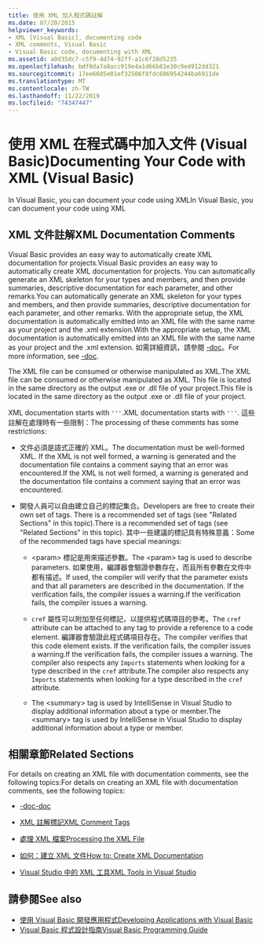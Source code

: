 ```yaml
---
title: 使用 XML 加入程式碼註解
ms.date: 07/20/2015
helpviewer_keywords:
- XML [Visual Basic], documenting code
- XML comments, Visual Basic
- Visual Basic code, documenting with XML
ms.assetid: a0d35dc7-c5f9-4d74-92ff-a1c6f28d5235
ms.openlocfilehash: bdf0da7a8acc919e4a1d66b81e30c9ed912dd321
ms.sourcegitcommit: 17ee6605e01ef32506f8fdc686954244ba6911de
ms.translationtype: MT
ms.contentlocale: zh-TW
ms.lasthandoff: 11/22/2019
ms.locfileid: "74347447"
---
```

# <a name="documenting-your-code-with-xml-visual-basic"></a><span data-ttu-id="74a35-102">使用 XML 在程式碼中加入文件 (Visual Basic)</span><span class="sxs-lookup"><span data-stu-id="74a35-102">Documenting Your Code with XML (Visual Basic)</span></span>

<span data-ttu-id="74a35-103">In Visual Basic, you can document your code using XML</span><span class="sxs-lookup"><span data-stu-id="74a35-103">In Visual Basic, you can document your code using XML</span></span>

## <a name="xml-documentation-comments"></a><span data-ttu-id="74a35-104">XML 文件註解</span><span class="sxs-lookup"><span data-stu-id="74a35-104">XML Documentation Comments</span></span>

<span data-ttu-id="74a35-105">Visual Basic provides an easy way to automatically create XML documentation for projects.</span><span class="sxs-lookup"><span data-stu-id="74a35-105">Visual Basic provides an easy way to automatically create XML documentation for projects.</span></span> <span data-ttu-id="74a35-106">You can automatically generate an XML skeleton for your types and members, and then provide summaries, descriptive documentation for each parameter, and other remarks.</span><span class="sxs-lookup"><span data-stu-id="74a35-106">You can automatically generate an XML skeleton for your types and members, and then provide summaries, descriptive documentation for each parameter, and other remarks.</span></span> <span data-ttu-id="74a35-107">With the appropriate setup, the XML documentation is automatically emitted into an XML file with the same name as your project and the .xml extension.</span><span class="sxs-lookup"><span data-stu-id="74a35-107">With the appropriate setup, the XML documentation is automatically emitted into an XML file with the same name as your project and the .xml extension.</span></span> <span data-ttu-id="74a35-108">如需詳細資訊，請參閱 [-doc](../../../visual-basic/reference/command-line-compiler/doc.md)。</span><span class="sxs-lookup"><span data-stu-id="74a35-108">For more information, see [-doc](../../../visual-basic/reference/command-line-compiler/doc.md).</span></span>

<span data-ttu-id="74a35-109">The XML file can be consumed or otherwise manipulated as XML.</span><span class="sxs-lookup"><span data-stu-id="74a35-109">The XML file can be consumed or otherwise manipulated as XML.</span></span> <span data-ttu-id="74a35-110">This file is located in the same directory as the output .exe or .dll file of your project.</span><span class="sxs-lookup"><span data-stu-id="74a35-110">This file is located in the same directory as the output .exe or .dll file of your project.</span></span>

<span data-ttu-id="74a35-111">XML documentation starts with `'''`.</span><span class="sxs-lookup"><span data-stu-id="74a35-111">XML documentation starts with `'''`.</span></span> <span data-ttu-id="74a35-112">這些註解在處理時有一些限制：</span><span class="sxs-lookup"><span data-stu-id="74a35-112">The processing of these comments has some restrictions:</span></span>

- <span data-ttu-id="74a35-113">文件必須是語式正確的 XML。</span><span class="sxs-lookup"><span data-stu-id="74a35-113">The documentation must be well-formed XML.</span></span> <span data-ttu-id="74a35-114">If the XML is not well formed, a warning is generated and the documentation file contains a comment saying that an error was encountered.</span><span class="sxs-lookup"><span data-stu-id="74a35-114">If the XML is not well formed, a warning is generated and the documentation file contains a comment saying that an error was encountered.</span></span>

- <span data-ttu-id="74a35-115">開發人員可以自由建立自己的標記集合。</span><span class="sxs-lookup"><span data-stu-id="74a35-115">Developers are free to create their own set of tags.</span></span> <span data-ttu-id="74a35-116">There is a recommended set of tags (see "Related Sections" in this topic).</span><span class="sxs-lookup"><span data-stu-id="74a35-116">There is a recommended set of tags (see "Related Sections" in this topic).</span></span> <span data-ttu-id="74a35-117">其中一些建議的標記具有特殊意義：</span><span class="sxs-lookup"><span data-stu-id="74a35-117">Some of the recommended tags have special meanings:</span></span>

  - <span data-ttu-id="74a35-118">\<param> 標記是用來描述參數。</span><span class="sxs-lookup"><span data-stu-id="74a35-118">The \<param> tag is used to describe parameters.</span></span> <span data-ttu-id="74a35-119">如果使用，編譯器會驗證參數存在，而且所有參數在文件中都有描述。</span><span class="sxs-lookup"><span data-stu-id="74a35-119">If used, the compiler will verify that the parameter exists and that all parameters are described in the documentation.</span></span> <span data-ttu-id="74a35-120">If the verification fails, the compiler issues a warning.</span><span class="sxs-lookup"><span data-stu-id="74a35-120">If the verification fails, the compiler issues a warning.</span></span>

  - <span data-ttu-id="74a35-121">`cref` 屬性可以附加至任何標記，以提供程式碼項目的參考。</span><span class="sxs-lookup"><span data-stu-id="74a35-121">The `cref` attribute can be attached to any tag to provide a reference to a code element.</span></span> <span data-ttu-id="74a35-122">編譯器會驗證此程式碼項目存在。</span><span class="sxs-lookup"><span data-stu-id="74a35-122">The compiler verifies that this code element exists.</span></span> <span data-ttu-id="74a35-123">If the verification fails, the compiler issues a warning.</span><span class="sxs-lookup"><span data-stu-id="74a35-123">If the verification fails, the compiler issues a warning.</span></span> <span data-ttu-id="74a35-124">The compiler also respects any `Imports` statements when looking for a type described in the `cref` attribute.</span><span class="sxs-lookup"><span data-stu-id="74a35-124">The compiler also respects any `Imports` statements when looking for a type described in the `cref` attribute.</span></span>

  - <span data-ttu-id="74a35-125">The \<summary> tag is used by IntelliSense in Visual Studio to display additional information about a type or member.</span><span class="sxs-lookup"><span data-stu-id="74a35-125">The \<summary> tag is used by IntelliSense in Visual Studio to display additional information about a type or member.</span></span>

## <a name="related-sections"></a><span data-ttu-id="74a35-126">相關章節</span><span class="sxs-lookup"><span data-stu-id="74a35-126">Related Sections</span></span>

<span data-ttu-id="74a35-127">For details on creating an XML file with documentation comments, see the following topics:</span><span class="sxs-lookup"><span data-stu-id="74a35-127">For details on creating an XML file with documentation comments, see the following topics:</span></span>

- [<span data-ttu-id="74a35-128">-doc</span><span class="sxs-lookup"><span data-stu-id="74a35-128">-doc</span></span>](../../../visual-basic/reference/command-line-compiler/doc.md)

- [<span data-ttu-id="74a35-129">XML 註解標記</span><span class="sxs-lookup"><span data-stu-id="74a35-129">XML Comment Tags</span></span>](../../../visual-basic/language-reference/xmldoc/index.md)

- [<span data-ttu-id="74a35-130">處理 XML 檔案</span><span class="sxs-lookup"><span data-stu-id="74a35-130">Processing the XML File</span></span>](../../../visual-basic/programming-guide/program-structure/processing-the-xml-file.md)

- [<span data-ttu-id="74a35-131">如何：建立 XML 文件</span><span class="sxs-lookup"><span data-stu-id="74a35-131">How to: Create XML Documentation</span></span>](../../../visual-basic/programming-guide/program-structure/how-to-create-xml-documentation.md)

- [<span data-ttu-id="74a35-132">Visual Studio 中的 XML 工具</span><span class="sxs-lookup"><span data-stu-id="74a35-132">XML Tools in Visual Studio</span></span>](/visualstudio/xml-tools/xml-tools-in-visual-studio)

## <a name="see-also"></a><span data-ttu-id="74a35-133">請參閱</span><span class="sxs-lookup"><span data-stu-id="74a35-133">See also</span></span>

- [<span data-ttu-id="74a35-134">使用 Visual Basic 開發應用程式</span><span class="sxs-lookup"><span data-stu-id="74a35-134">Developing Applications with Visual Basic</span></span>](../../../visual-basic/developing-apps/index.md)
- [<span data-ttu-id="74a35-135">Visual Basic 程式設計指南</span><span class="sxs-lookup"><span data-stu-id="74a35-135">Visual Basic Programming Guide</span></span>](../../../visual-basic/programming-guide/index.md)
